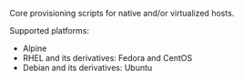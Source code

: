 Core provisioning scripts for native and/or virtualized hosts.

Supported platforms:
- Alpine
- RHEL and its derivatives: Fedora and CentOS
- Debian and its derivatives: Ubuntu


